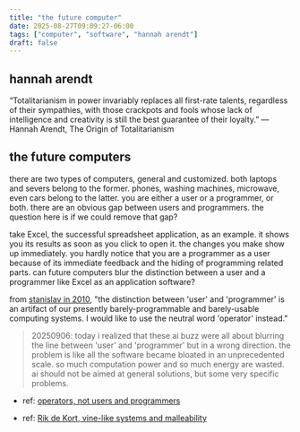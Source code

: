 ```yaml
---
title: "the future computer"
date: 2025-08-27T09:09:27-06:00
tags: ["computer", "software", "hannah arendt"]
draft: false
---
```

## hannah arendt

“Totalitarianism in power invariably replaces all first-rate talents, regardless of their sympathies, with those crackpots and fools whose lack of intelligence and creativity is still the best guarantee of their loyalty.” 
— Hannah Arendt, The Origin of Totalitarianism

## the future computers

there are two types of computers, general and customized. both laptops and severs belong to the former. phones, washing machines, microwave, even cars belong to the latter. you are either a user or a programmer, or both. there are an obvious gap between users and programmers. the question here is if we could remove that gap?

take Excel, the successful spreadsheet application, as an example. it shows you its results as soon as you click to open it. the changes you make show up immediately. you hardly notice that you are a programmer as a user because of its immediate feedback and the hiding of programming related parts. can future computers blur the distinction between a user and a programmer like Excel as an application software?

from [stanislav in 2010](http://www.loper-os.org/?p=284), "the distinction between 'user' and 'programmer' is an artifact of our presently barely-programmable and barely-usable computing systems. I would like to use the neutral word 'operator' instead."

> 20250906: today i realized that these ai buzz were all about blurring the line between 'user' and 'programmer' but in a wrong direction. the problem is like all the software became bloated in an unprecedented scale. so much computation power and so much energy are wasted. ai should not be aimed at general solutions, but some very specific problems.

* ref: [operators, not users and programmers](https://jyn.dev/operators-not-users-and-programmers/)

* ref: [Rik de Kort, vine-like systems and malleability](https://nothingisnttrivial.com/vines.html)

